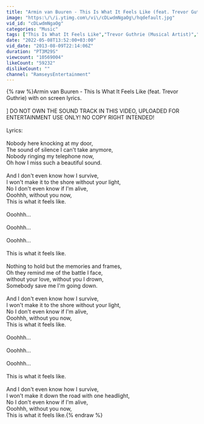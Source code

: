 ```yaml
---
title: "Armin van Buuren - This Is What It Feels Like (feat. Trevor Guthrie) (ON SCREEN LYRICS)"
image: "https:\/\/i.ytimg.com\/vi\/cDLwdmNgaOg\/hqdefault.jpg"
vid_id: "cDLwdmNgaOg"
categories: "Music"
tags: ["This Is What It Feels Like","Trevor Guthrie (Musical Artist)","Armin Van Buuren (Musical Artist)"]
date: "2022-05-08T13:52:00+03:00"
vid_date: "2013-08-09T22:14:06Z"
duration: "PT3M29S"
viewcount: "10569004"
likeCount: "59232"
dislikeCount: ""
channel: "RamseysEntertainment"
---
```

{% raw %}Armin van Buuren - This Is What It Feels Like (feat. Trevor Guthrie) with on screen lyrics.<br /><br />] DO NOT OWN THE SOUND TRACK IN THIS VIDEO, UPLOADED FOR ENTERTAINMENT USE ONLY! NO COPY RIGHT INTENDED!<br /><br />Lyrics:<br /><br />Nobody here knocking at my door,<br />The sound of silence I can't take anymore,<br />Nobody ringing my telephone now,<br />Oh how I miss such a beautiful sound.<br /><br />And I don't even know how I survive,<br />I won't make it to the shore without your light,<br />No I don't even know if I'm alive,<br />Ooohhh, without you now,<br />This is what it feels like.<br /><br />Ooohhh...<br /><br />Ooohhh...<br /><br />Ooohhh... <br /><br />This is what it feels like.<br /><br />Nothing to hold but the memories and frames,<br />Oh they remind me of the battle I face,<br />without your love, without you I drown,<br />Somebody save me I'm going down.<br /><br />And I don't even know how I survive,<br />I won't make it to the shore without your light,<br />No I don't even know if I'm alive,<br />Ooohhh, without you now,<br />This is what it feels like.<br /><br />Ooohhh...<br /><br />Ooohhh...<br /><br />Ooohhh... <br /><br />This is what it feels like.<br /><br />And I don't even know how I survive,<br />I won't make it down the road with one headlight,<br />No I don't even know if I'm alive,<br />Ooohhh, without you now,<br />This is what it feels like.{% endraw %}
